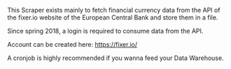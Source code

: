 This Scraper exists mainly to fetch financial currency data from the API of the fixer.io website of the European Central Bank and store them in a file.

Since spring 2018, a login is required to consume data from the API.

Account can be created here: https://fixer.io/



A cronjob is highly recommended if you wanna feed your Data Warehouse.
